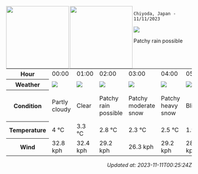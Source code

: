 <div><img align="left" height="170px" src="https://github-readme-stats.vercel.app/api?username=ryota-murakami&show_icons=true&theme=gotham" /><img align="left" height="170px" src="https://github-readme-stats.vercel.app/api/top-langs/?username=ryota-murakami&theme=gotham&layout=compact" /></div>



`Chiyoda, Japan - 11/11/2023`

<img src="https://cdn.weatherapi.com/weather/64x64/day/176.png"/>

Patchy rain possible


<table>
    <tr>
        <th>Hour</th>
        <td>00:00</td><td>01:00</td><td>02:00</td><td>03:00</td><td>04:00</td><td>05:00</td><td>06:00</td><td>07:00</td><td>08:00</td><td>09:00</td><td>10:00</td><td>11:00</td><td>12:00</td><td>13:00</td><td>14:00</td><td>15:00</td><td>16:00</td><td>17:00</td><td>18:00</td><td>19:00</td><td>20:00</td><td>21:00</td><td>22:00</td><td>23:00</td>
    </tr>
    <tr>
        <th>Weather</th>
        <td><img src="https://cdn.weatherapi.com/weather/64x64/night/116.png"></img></td><td><img src="https://cdn.weatherapi.com/weather/64x64/night/113.png"></img></td><td><img src="https://cdn.weatherapi.com/weather/64x64/night/176.png"></img></td><td><img src="https://cdn.weatherapi.com/weather/64x64/night/329.png"></img></td><td><img src="https://cdn.weatherapi.com/weather/64x64/night/335.png"></img></td><td><img src="https://cdn.weatherapi.com/weather/64x64/night/230.png"></img></td><td><img src="https://cdn.weatherapi.com/weather/64x64/night/335.png"></img></td><td><img src="https://cdn.weatherapi.com/weather/64x64/day/113.png"></img></td><td><img src="https://cdn.weatherapi.com/weather/64x64/day/113.png"></img></td><td><img src="https://cdn.weatherapi.com/weather/64x64/day/326.png"></img></td><td><img src="https://cdn.weatherapi.com/weather/64x64/day/113.png"></img></td><td><img src="https://cdn.weatherapi.com/weather/64x64/day/116.png"></img></td><td><img src="https://cdn.weatherapi.com/weather/64x64/day/227.png"></img></td><td><img src="https://cdn.weatherapi.com/weather/64x64/day/230.png"></img></td><td><img src="https://cdn.weatherapi.com/weather/64x64/day/230.png"></img></td><td><img src="https://cdn.weatherapi.com/weather/64x64/day/230.png"></img></td><td><img src="https://cdn.weatherapi.com/weather/64x64/day/230.png"></img></td><td><img src="https://cdn.weatherapi.com/weather/64x64/night/230.png"></img></td><td><img src="https://cdn.weatherapi.com/weather/64x64/night/371.png"></img></td><td><img src="https://cdn.weatherapi.com/weather/64x64/night/371.png"></img></td><td><img src="https://cdn.weatherapi.com/weather/64x64/night/371.png"></img></td><td><img src="https://cdn.weatherapi.com/weather/64x64/night/371.png"></img></td><td><img src="https://cdn.weatherapi.com/weather/64x64/night/323.png"></img></td><td><img src="https://cdn.weatherapi.com/weather/64x64/night/368.png"></img></td>
    </tr>
    <tr>
        <th>Condition</th>
        <td width="200px">Partly cloudy</td><td width="200px">Clear</td><td width="200px">Patchy rain possible</td><td width="200px">Patchy moderate snow</td><td width="200px">Patchy heavy snow</td><td width="200px">Blizzard</td><td width="200px">Patchy heavy snow</td><td width="200px">Sunny</td><td width="200px">Sunny</td><td width="200px">Light snow</td><td width="200px">Sunny</td><td width="200px">Partly cloudy</td><td width="200px">Blowing snow</td><td width="200px">Blizzard</td><td width="200px">Blizzard</td><td width="200px">Blizzard</td><td width="200px">Blizzard</td><td width="200px">Blizzard</td><td width="200px">Moderate or heavy snow showers</td><td width="200px">Moderate or heavy snow showers</td><td width="200px">Moderate or heavy snow showers</td><td width="200px">Moderate or heavy snow showers</td><td width="200px">Patchy light snow</td><td width="200px">Light snow showers</td>
    </tr>
    <tr>
        <th>Temperature</th>
        <td>4 °C</td><td>3.3 °C</td><td>2.8 °C</td><td>2.3 °C</td><td>2.5 °C</td><td>1.9 °C</td><td>1.5 °C</td><td>0.9 °C</td><td>1.2 °C</td><td>1 °C</td><td>2.9 °C</td><td>3.4 °C</td><td>3.3 °C</td><td>2.8 °C</td><td>1.5 °C</td><td>1.5 °C</td><td>1.9 °C</td><td>1.1 °C</td><td>1.3 °C</td><td>0.9 °C</td><td>0.5 °C</td><td>0.3 °C</td><td>0.3 °C</td><td>-0.2 °C</td>
    </tr>
    <tr>
        <th>Wind</th>
        <td>32.8 kph</td><td>32.4 kph</td><td>29.2 kph</td><td>26.3 kph</td><td>29.2 kph</td><td>28.1 kph</td><td>28.4 kph</td><td>33.5 kph</td><td>37.8 kph</td><td>24.1 kph</td><td>36.7 kph</td><td>42.5 kph</td><td>47.9 kph</td><td>44.3 kph</td><td>38.5 kph</td><td>30.2 kph</td><td>28.4 kph</td><td>29.9 kph</td><td>25.9 kph</td><td>23.8 kph</td><td>19.8 kph</td><td>20.2 kph</td><td>18 kph</td><td>14.4 kph</td>
    </tr>
</table>


<div align="right">

*Updated at: 2023-11-11T00:25:24Z*

</div>

